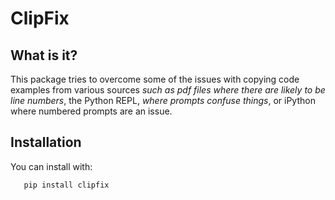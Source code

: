 # ClipFix

## What is it?

This package tries to overcome some of the issues with copying code examples from
various sources *such as pdf files where there are likely to be line numbers*,
the Python REPL, *where prompts confuse things*, or iPython where numbered prompts
are an issue.

## Installation

You can install with:

```
   pip install clipfix
```
